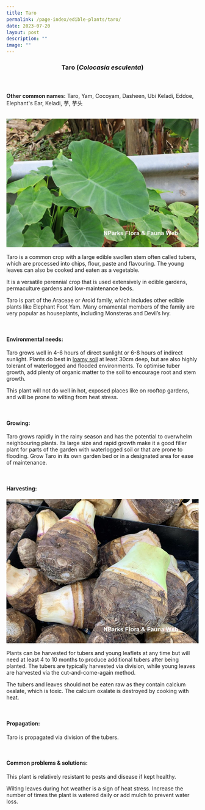 ```yaml
---
title: Taro
permalink: /page-index/edible-plants/taro/
date: 2023-07-20
layout: post
description: ""
image: ""
---
```

<header>
	<h3>Taro (<em>Colocasia esculenta</em>)</h3>
</header>
	
<section>
	<p><strong>Other common names:</strong> Taro, Yam, Cocoyam, Dasheen, Ubi Keladi, Eddoe, Elephant's Ear, Keladi, 芋, 芋头</p>
	<br>
</section>

<section>
	<img title="Photo by Flora and Fauna Web." src="/images/Plants/taro(1)_ffw.jfif">
	<p>Taro is a common crop with a large edible swollen stem often called tubers, which are processed into chips, flour, paste and flavouring. The young leaves can also be cooked and eaten as a vegetable.</p>
	<p>It is a versatile perennial crop that is used extensively in edible gardens, permaculture gardens and low-maintenance beds.</p>
	<p>Taro is part of the Araceae or Aroid family, which includes other edible plants like Elephant Foot Yam. Many ornamental members of the family are very popular as houseplants, including Monsteras and Devil’s Ivy. </p>       
	<br>
</section>

<section>
	<h4>Environmental needs:</h4>
<p>Taro grows well in 4-6 hours of direct sunlight or 6-8 hours of indirect sunlight. Plants do best in <a href="https://staging.dmhtu0pi4p9u7.amplifyapp.com/page-index/horticulture-techniques/soil/">loamy soil</a> at least 30cm deep, but are also highly tolerant of waterlogged and flooded environments. To optimise tuber growth, add plenty of organic matter to the soil to encourage root and stem growth. </p>
<p>This plant will not do well in hot, exposed places like on rooftop gardens, and will be prone to wilting from heat stress.</p>
	<br>
</section>

<section>
	<h4>Growing:</h4>
	<p>Taro grows rapidly in the rainy season and has the potential to overwhelm neighbouring plants. Its large size and rapid growth make it a good filler plant for parts of the garden with waterlogged soil or that are prone to flooding. Grow Taro in its own garden bed or in a designated area for ease of maintenance. </p>
<br>
</section>

<section>
	<h4>Harvesting:</h4>
	<img title="Photo by Flora and Fauna Web." src="/images/Plants/taro(2)_ffw.jfif">
<p>Plants can be harvested for tubers and young leaflets at any time but will need at least 4 to 10 months to produce additional tubers after being planted.  The tubers are typically harvested via division, while young leaves are harvested via the cut-and-come-again method.</p>
<p>The tubers and leaves should not be eaten raw as they contain calcium oxalate, which is toxic. The calcium oxalate is destroyed by cooking with heat.</p>
	<br>
</section>

<section>
	<h4>Propagation:</h4>
	<p>Taro is propagated via division of the tubers. </p>
	<br>
</section>

<section>
	<h4>Common problems &amp; solutions:</h4>
<p>This plant is relatively resistant to pests and disease if kept healthy.</p>
<p>Wilting leaves during hot weather is a sign of heat stress. Increase the number of times the plant is watered daily or add mulch to prevent water loss. </p>
<br>
</section>